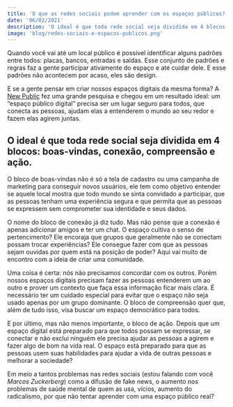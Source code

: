 ```yaml
---
title: 'O que as redes sociais podem aprender com os espaços públicos?'
date: '06/02/2021'
description: 'O ideal é que toda rede social seja dividida em 4 blocos: boas-vindas, conexão, compreensão e ação.'
image: 'blog/redes-sociais-e-espacos-publicos.png'
---
```


Quando você vai até um local público é possível identificar alguns padrões entre todos: placas, bancos, entradas e saídas. Esse conjunto de padrões e regras faz a gente participar ativamente do espaço e até cuidar dele. E esse padrões não acontecem por acaso, eles são design.

E se a gente pensar em criar nossos espaços digitais da mesma forma? A [New Public](https://newpublic.org/interactive/) fez uma grande pesquisa e chegou em um resultado ideal: um “espaço público digital” precisa ser um lugar seguro para todos, que conecta as pessoas, ajudam elas a entenderem o mundo ao seu redor e fazem elas agirem juntas.

## O ideal é que toda rede social seja dividida em 4 blocos: boas-vindas, conexão, compreensão e ação.

O bloco de boas-vindas não é só a tela de cadastro ou uma campanha de marketing para conseguir novos usuários, ele tem como objetivo entender se aquele local mostra que todo mundo se sinta convidado a participar, que as pessoas tenham uma experiência segura e que permita que as pessoas se expressem sem comprometer sua identidade e seus dados.

O nome do bloco de conexão já diz tudo. Mas não pense que a conexão é apenas adicionar amigos e ter um chat. O espaço cultiva o senso de pertencimento? Ele encoraja que grupos que geralmente não se conectam possam trocar experiências? Ele consegue fazer com que as pessoas sejam ouvidas por quem está na posição de poder? Aqui vai muito de encontro com a ideia de criar uma comunidade.

Uma coisa é certa: nós não precisamos concordar com os outros. Porém nossos espaços digitais precisam fazer as pessoas entenderem um ao outro e prover um contexto que faça essa informação ficar mais clara. É necessário ter um cuidado especial para evitar que o espaço não seja usado apenas por um grupo dominante. O bloco de compreensão quer que, além de tudo isso, visa buscar um espaço democrático para todos.

E por último, mas não menos importante, o bloco de ação. Depois que um espaço digital está preparado para que todos possam se expressar, se conectar e não exclui ninguém ele precisa ajudar as pessoas a agirem e fazer algo de bom na vida real. O espaço está preparado para que as pessoas usem suas habilidades para ajudar a vida de outras pessoas e melhorar a sociedade?

Em meio a tantos problemas nas redes sociais (estou falando com você *Marcos Zuckerberg*) como a difusão de fake news, o aumento nos problemas de saúde mental de quem as usa, vícios, aumento do radicalismo, por que não tentar aprender com uma espaço público real?